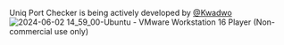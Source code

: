 Uniq Port Checker is being actively developed by [@Kwadwo](https://www.linkedin.com/in/kwadwo-agyei-amoako/)
![2024-06-02 14_59_00-Ubuntu - VMware Workstation 16 Player (Non-commercial use only)](https://github.com/kwadamoako/unique_port_checker/assets/137792889/45042960-4dd0-4175-90ba-f334f7d58d13)
